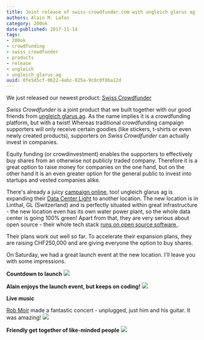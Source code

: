 ```yaml
---
title: Joint release of swiss-crowdfunder.com with ungleich glarus ag
authors: Alain M. Lafon
category: 200ok
date-published: 2017-11-14
tags: 
- 200ok
- crowdfunding
- swiss_crowdfunder
- products
- release
- ungleich
- ungleich_glarus_ag
uuid: 0fe5d5cf-0622-4abc-825a-9c8c0f8ba12d
---
```


We just released our newest product: [Swiss Crowdfunder](https://swiss-crowdfunder.com)

*Swiss Crowdfunder* is a joint product that we built together with our
good friends from [ungleich glarus ag](https://ungleich.ch/). As the
name implies it is a crowdfunding platform, but with a twist! Whereas
traditional crowdfunding campaign supporters will only receive certain
goodies (like stickers, t-shirts or even newly created products),
supporters on *Swiss Crowdfunder* can actually invest in companies.

Equity funding (or crowdinvestment) enables the supporters to
effectively buy shares from an otherwise not publicly traded company.
Therefore it is a great option to raise money for companies on the one
hand, but on the other hand it is an even greater option for the
general public to invest into startups and vested companies alike.

There's already a juicy
[campaign online](https://swiss-crowdfunding.net/campaigns/ungleich-glarus-ag),
too! ungleich glarus ag is expanding their
[Data Center Light](https://www.datacenterlight.ch/) to another
location. The new location is in Linthal, GL (Switzerland) and is
perfectly situated within great infrastructure - the new location even
has its own water power plant, so the whole data center is going 100%
green! Apart from that, they are very serious about open source -
their whole tech stack
[ runs on open source software ](https://datacenterlight.ch/en-us/datacenterlight/whydatacenterlight).

Their plans work out well so far. To accelerate their expansion plans,
they are raising CHF250,000 and are giving everyone the option to buy
shares.

On Saturday, we had a great launch event at the new location. I'll
leave you with some impressions.

**Countdown to launch**
![](/img/2017-11-14/dcl-crowdfunding-1.jpg)

**Alain enjoys the launch event, but keeps on coding!**
![](/img/2017-11-14/dcl-crowdfunding-2.jpg)

**Live music**

[Rob Moir](http://www.robmoir.com/) made a fantastic concert -
unplugged, just him and his guitar. It was amazing!
![](/img/2017-11-14/dcl-crowdfunding-3.jpg)

**Friendly get together of like-minded people**
![](/img/2017-11-14/dcl-crowdfunding-4.jpg)
